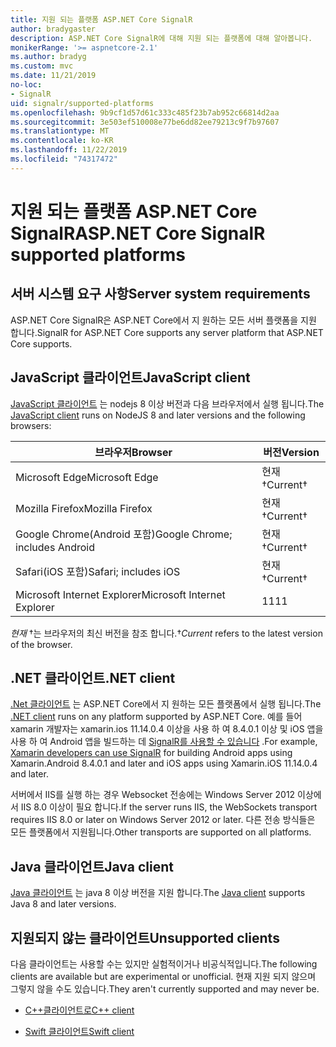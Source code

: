 ```yaml
---
title: 지원 되는 플랫폼 ASP.NET Core SignalR
author: bradygaster
description: ASP.NET Core SignalR에 대해 지원 되는 플랫폼에 대해 알아봅니다.
monikerRange: '>= aspnetcore-2.1'
ms.author: bradyg
ms.custom: mvc
ms.date: 11/21/2019
no-loc:
- SignalR
uid: signalr/supported-platforms
ms.openlocfilehash: 9b9cf1d57d61c333c485f23b7ab952c66814d2aa
ms.sourcegitcommit: 3e503ef510008e77be6dd82ee79213c9f7b97607
ms.translationtype: MT
ms.contentlocale: ko-KR
ms.lasthandoff: 11/22/2019
ms.locfileid: "74317472"
---
```

# <a name="aspnet-core-opno-locsignalr-supported-platforms"></a><span data-ttu-id="436f3-103">지원 되는 플랫폼 ASP.NET Core SignalR</span><span class="sxs-lookup"><span data-stu-id="436f3-103">ASP.NET Core SignalR supported platforms</span></span>

## <a name="server-system-requirements"></a><span data-ttu-id="436f3-104">서버 시스템 요구 사항</span><span class="sxs-lookup"><span data-stu-id="436f3-104">Server system requirements</span></span>

<span data-ttu-id="436f3-105">ASP.NET Core SignalR은 ASP.NET Core에서 지 원하는 모든 서버 플랫폼을 지원 합니다.</span><span class="sxs-lookup"><span data-stu-id="436f3-105">SignalR for ASP.NET Core supports any server platform that ASP.NET Core supports.</span></span>

## <a name="javascript-client"></a><span data-ttu-id="436f3-106">JavaScript 클라이언트</span><span class="sxs-lookup"><span data-stu-id="436f3-106">JavaScript client</span></span>

<span data-ttu-id="436f3-107">[JavaScript 클라이언트](xref:signalr/javascript-client) 는 nodejs 8 이상 버전과 다음 브라우저에서 실행 됩니다.</span><span class="sxs-lookup"><span data-stu-id="436f3-107">The [JavaScript client](xref:signalr/javascript-client) runs on NodeJS 8 and later versions and the following browsers:</span></span>

| <span data-ttu-id="436f3-108">브라우저</span><span class="sxs-lookup"><span data-stu-id="436f3-108">Browser</span></span>                         | <span data-ttu-id="436f3-109">버전</span><span class="sxs-lookup"><span data-stu-id="436f3-109">Version</span></span>         |
| ------------------------------- | --------------- |
| <span data-ttu-id="436f3-110">Microsoft Edge</span><span class="sxs-lookup"><span data-stu-id="436f3-110">Microsoft Edge</span></span>                  | <span data-ttu-id="436f3-111">현재&dagger;</span><span class="sxs-lookup"><span data-stu-id="436f3-111">Current&dagger;</span></span> |
| <span data-ttu-id="436f3-112">Mozilla Firefox</span><span class="sxs-lookup"><span data-stu-id="436f3-112">Mozilla Firefox</span></span>                 | <span data-ttu-id="436f3-113">현재&dagger;</span><span class="sxs-lookup"><span data-stu-id="436f3-113">Current&dagger;</span></span> |
| <span data-ttu-id="436f3-114">Google Chrome(Android 포함)</span><span class="sxs-lookup"><span data-stu-id="436f3-114">Google Chrome; includes Android</span></span> | <span data-ttu-id="436f3-115">현재&dagger;</span><span class="sxs-lookup"><span data-stu-id="436f3-115">Current&dagger;</span></span> |
| <span data-ttu-id="436f3-116">Safari(iOS 포함)</span><span class="sxs-lookup"><span data-stu-id="436f3-116">Safari; includes iOS</span></span>            | <span data-ttu-id="436f3-117">현재&dagger;</span><span class="sxs-lookup"><span data-stu-id="436f3-117">Current&dagger;</span></span> |
| <span data-ttu-id="436f3-118">Microsoft Internet Explorer</span><span class="sxs-lookup"><span data-stu-id="436f3-118">Microsoft Internet Explorer</span></span>     | <span data-ttu-id="436f3-119">11</span><span class="sxs-lookup"><span data-stu-id="436f3-119">11</span></span>              |

<span data-ttu-id="436f3-120">*현재* &dagger;는 브라우저의 최신 버전을 참조 합니다.</span><span class="sxs-lookup"><span data-stu-id="436f3-120">&dagger;*Current* refers to the latest version of the browser.</span></span>

## <a name="net-client"></a><span data-ttu-id="436f3-121">.NET 클라이언트</span><span class="sxs-lookup"><span data-stu-id="436f3-121">.NET client</span></span>

<span data-ttu-id="436f3-122">[.Net 클라이언트](xref:signalr/dotnet-client) 는 ASP.NET Core에서 지 원하는 모든 플랫폼에서 실행 됩니다.</span><span class="sxs-lookup"><span data-stu-id="436f3-122">The [.NET client](xref:signalr/dotnet-client) runs on any platform supported by ASP.NET Core.</span></span> <span data-ttu-id="436f3-123">예를 들어 xamarin 개발자는 xamarin.ios 11.14.0.4 이상을 사용 하 여 8.4.0.1 이상 및 iOS 앱을 사용 하 여 Android 앱을 빌드하는 데 [SignalR를 사용할 수 있습니다](https://github.com/aspnet/Announcements/issues/305) .</span><span class="sxs-lookup"><span data-stu-id="436f3-123">For example, [Xamarin developers can use SignalR](https://github.com/aspnet/Announcements/issues/305) for building Android apps using Xamarin.Android 8.4.0.1 and later and iOS apps using Xamarin.iOS 11.14.0.4 and later.</span></span>

<span data-ttu-id="436f3-124">서버에서 IIS를 실행 하는 경우 Websocket 전송에는 Windows Server 2012 이상에서 IIS 8.0 이상이 필요 합니다.</span><span class="sxs-lookup"><span data-stu-id="436f3-124">If the server runs IIS, the WebSockets transport requires IIS 8.0 or later on Windows Server 2012 or later.</span></span> <span data-ttu-id="436f3-125">다른 전송 방식들은 모든 플랫폼에서 지원됩니다.</span><span class="sxs-lookup"><span data-stu-id="436f3-125">Other transports are supported on all platforms.</span></span>

## <a name="java-client"></a><span data-ttu-id="436f3-126">Java 클라이언트</span><span class="sxs-lookup"><span data-stu-id="436f3-126">Java client</span></span>

<span data-ttu-id="436f3-127">[Java 클라이언트](xref:signalr/java-client) 는 java 8 이상 버전을 지원 합니다.</span><span class="sxs-lookup"><span data-stu-id="436f3-127">The [Java client](xref:signalr/java-client) supports Java 8 and later versions.</span></span>

## <a name="unsupported-clients"></a><span data-ttu-id="436f3-128">지원되지 않는 클라이언트</span><span class="sxs-lookup"><span data-stu-id="436f3-128">Unsupported clients</span></span>

<span data-ttu-id="436f3-129">다음 클라이언트는 사용할 수는 있지만 실험적이거나 비공식적입니다.</span><span class="sxs-lookup"><span data-stu-id="436f3-129">The following clients are available but are experimental or unofficial.</span></span> <span data-ttu-id="436f3-130">현재 지원 되지 않으며 그렇지 않을 수도 있습니다.</span><span class="sxs-lookup"><span data-stu-id="436f3-130">They aren't currently supported and may never be.</span></span>

* <span data-ttu-id="436f3-131">[C++클라이언트로](https://github.com/aspnet/SignalR/tree/master/clients/cpp)</span><span class="sxs-lookup"><span data-stu-id="436f3-131">[C++ client](https://github.com/aspnet/SignalR/tree/master/clients/cpp)</span></span>

* <span data-ttu-id="436f3-132">[Swift 클라이언트](https://github.com/moozzyk/SignalR-Client-Swift)</span><span class="sxs-lookup"><span data-stu-id="436f3-132">[Swift client](https://github.com/moozzyk/SignalR-Client-Swift)</span></span>
